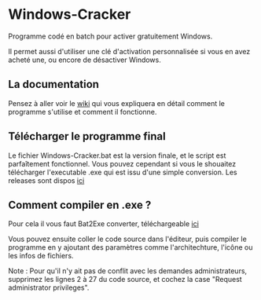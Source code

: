 # Windows-Cracker
Programme codé en batch pour activer gratuitement Windows.

Il permet aussi d'utiliser une clé d'activation personnalisée si vous en avez acheté une, ou encore de désactiver Windows.

## La documentation
Pensez à aller voir le [wiki](https://github.com/SlendyMilky/Windows-Cracker/wiki) qui vous expliquera en détail comment le programme s'utilise et comment il fonctionne.

## Télécharger le programme final
Le fichier Windows-Cracker.bat est la version finale, et le script est parfaîtement fonctionnel. Vous pouvez cependant si vous le shouaitez télécharger l'executable .exe qui est issu d'une simple conversion. Les releases sont dispos [ici](https://github.com/SlendyMilky/Windows-Cracker/releases)

## Comment compiler en .exe ?
Pour cela il vous faut Bat2Exe converter, téléchargeable [ici](https://web.archive.org/web/20190305143030/http://www.f2ko.de/downloads/Bat_To_Exe_Converter.zip)

Vous pouvez ensuite coller le code source dans l'éditeur, puis compiler le programme en y ajoutant des paramètres comme l'architechture, l'icône ou les infos de fichiers.

Note : Pour qu'il n'y ait pas de conflit avec les demandes administrateurs, supprimez les lignes 2 à 27 du code source, et cochez la case "Request administrator privileges".
